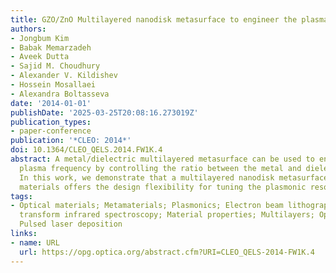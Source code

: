 ```yaml
---
title: GZO/ZnO Multilayered nanodisk metasurface to engineer the plasma frequency
authors:
- Jongbum Kim
- Babak Memarzadeh
- Aveek Dutta
- Sajid M. Choudhury
- Alexander V. Kildishev
- Hossein Mosallaei
- Alexandra Boltasseva
date: '2014-01-01'
publishDate: '2025-03-25T20:08:16.273019Z'
publication_types:
- paper-conference
publication: '*CLEO: 2014*'
doi: 10.1364/CLEO_QELS.2014.FW1K.4
abstract: A metal/dielectric multilayered metasurface can be used to engineer the
  plasma frequency by controlling the ratio between the metal and dielectric layers.
  In this work, we demonstrate that a multilayered nanodisk metasurface based on semiconductor
  materials offers the design flexibility for tuning the plasmonic resonance.
tags:
- Optical materials; Metamaterials; Plasmonics; Electron beam lithography; Fourier
  transform infrared spectroscopy; Material properties; Multilayers; Optical properties;
  Pulsed laser deposition
links:
- name: URL
  url: https://opg.optica.org/abstract.cfm?URI=CLEO_QELS-2014-FW1K.4
---
```

